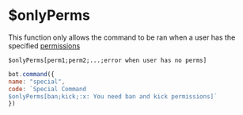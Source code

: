 # $onlyPerms

This function only allows the command to be ran when a user has the specified [permissions](guide/begin/permissions.md)

```text
$onlyPerms[perm1;perm2;...;error when user has no perms]
```

```javascript
bot.command({
name: "special",
code: `Special Command
$onlyPerms[ban;kick;:x: You need ban and kick permissions]`
})
```

